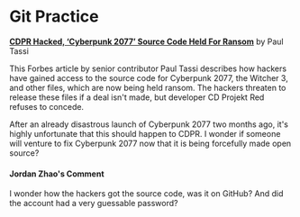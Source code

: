 # Git Practice

**[CDPR Hacked, ‘Cyberpunk 2077’ Source Code Held For Ransom](https://www.forbes.com/sites/paultassi/2021/02/09/cdpr-hacked-cyberpunk-2077-source-code-held-for-ransom/)** by Paul Tassi

This Forbes article by senior contributor Paul Tassi describes how hackers have gained access to the source code for Cyberpunk 2077, the Witcher 3, and other files, which are now being held ransom. The hackers threaten to release these files if a deal isn't made, but developer CD Projekt Red refuses to concede.

After an already disastrous launch of Cyberpunk 2077 two months ago, it's highly unfortunate that this should happen to CDPR. I wonder if someone will venture to fix Cyberpunk 2077 now that it is being forcefully made open source?

#### Jordan Zhao's Comment

I wonder how the hackers got the source code, was it on GitHub? And did the account had a very guessable password?
